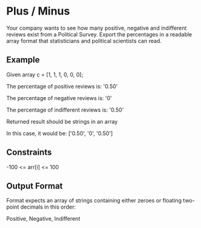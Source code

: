 # Plus / Minus

Your company wants to see how many positive, negative and indifferent reviews exist from a Political Survey. Export the percentages in a readable array format that statisticians and political scientists can read.

## Example
Given array c = [1, 1, 1, 0, 0, 0];

The percentage of positive reviews is: '0.50'

The percentage of negative reviews is: '0'

The percentage of indifferent reviews is: '0.50'

Returned result should be strings in an array

In this case, it would be: ['0.50', '0', '0.50']

## Constraints
-100 <= arr[i] <= 100

## Output Format
Format expects an array of strings containing either zeroes or floating two-point decimals in this order:

Positive, Negative, Indifferent